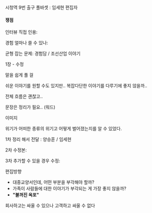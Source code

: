 시청역 9번 출구 폴바셋 : 임세현 편집자



#### 쟁점

인터뷰 직접 인용:

경험 얼마나 쓸 수 있나:

균형 잡는 문제: 경험담 / 조선산업 이야기



1장 - 수정

말을 쉽게 풀 걸

쉬운 이야기를 원할 수도 있지만.. 복잡다단한 이야기를 다루기에 좋지 않을까..



전체 흐름은 괜찮고..

문장은 정리가 필요.. (워드)



이미지 



위기가 어떠한 종류의 위기고 어떻게 벌어졌는지를 알 수 있었다.



1차 정리 해서 전달 : 양승훈 / 임세현

2차 수정본: 

3차 추가할 수 있을 경우 수정:



편집방향

- 대중교양서인데, 어떤 부분을 부각해야 할까?
- 가족이 사람들에 대한 이야기가 부각되는 게 가장 좋지 않을까? 
- **"불꺼진 옥포"**



회사하고는 싸울 수 있으나 고객하고 싸울 수 없다